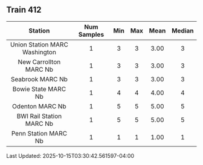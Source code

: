 ## Train 412

| Station | Num Samples | Min | Max | Mean | Median |
| :-----: | :---------: | :-: | :-: | :--: | :----: |
| Union Station MARC Washington | 1 | 3 | 3 | 3.00 | 3 |
| New Carrollton MARC Nb | 1 | 3 | 3 | 3.00 | 3 |
| Seabrook MARC Nb | 1 | 3 | 3 | 3.00 | 3 |
| Bowie State MARC Nb | 1 | 4 | 4 | 4.00 | 4 |
| Odenton MARC Nb | 1 | 5 | 5 | 5.00 | 5 |
| BWI Rail Station MARC Nb | 1 | 5 | 5 | 5.00 | 5 |
| Penn Station MARC Nb | 1 | 1 | 1 | 1.00 | 1 |


Last Updated: 2025-10-15T03:30:42.561597-04:00